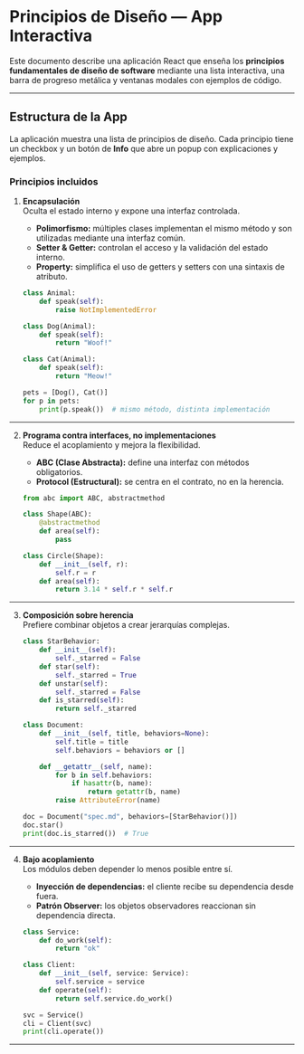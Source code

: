 # Principios de Diseño — App Interactiva

Este documento describe una aplicación React que enseña los **principios fundamentales de diseño de software** mediante una lista interactiva, una barra de progreso metálica y ventanas modales con ejemplos de código.

---

## Estructura de la App

La aplicación muestra una lista de principios de diseño. Cada principio tiene un checkbox y un botón de **Info** que abre un popup con explicaciones y ejemplos.

### Principios incluidos

1. **Encapsulación**  
   Oculta el estado interno y expone una interfaz controlada.
   - **Polimorfismo:** múltiples clases implementan el mismo método y son utilizadas mediante una interfaz común.
   - **Setter & Getter:** controlan el acceso y la validación del estado interno.
   - **Property:** simplifica el uso de getters y setters con una sintaxis de atributo.

   ```python
   class Animal:
       def speak(self):
           raise NotImplementedError

   class Dog(Animal):
       def speak(self):
           return "Woof!"

   class Cat(Animal):
       def speak(self):
           return "Meow!"

   pets = [Dog(), Cat()]
   for p in pets:
       print(p.speak())  # mismo método, distinta implementación
   ```

---

2. **Programa contra interfaces, no implementaciones**  
   Reduce el acoplamiento y mejora la flexibilidad.
   - **ABC (Clase Abstracta):** define una interfaz con métodos obligatorios.
   - **Protocol (Estructural):** se centra en el contrato, no en la herencia.

   ```python
   from abc import ABC, abstractmethod

   class Shape(ABC):
       @abstractmethod
       def area(self):
           pass

   class Circle(Shape):
       def __init__(self, r):
           self.r = r
       def area(self):
           return 3.14 * self.r * self.r
   ```

---

3. **Composición sobre herencia**  
   Prefiere combinar objetos a crear jerarquías complejas.

   ```python
   class StarBehavior:
       def __init__(self):
           self._starred = False
       def star(self):
           self._starred = True
       def unstar(self):
           self._starred = False
       def is_starred(self):
           return self._starred

   class Document:
       def __init__(self, title, behaviors=None):
           self.title = title
           self.behaviors = behaviors or []

       def __getattr__(self, name):
           for b in self.behaviors:
               if hasattr(b, name):
                   return getattr(b, name)
           raise AttributeError(name)

   doc = Document("spec.md", behaviors=[StarBehavior()])
   doc.star()
   print(doc.is_starred())  # True
   ```

---

4. **Bajo acoplamiento**  
   Los módulos deben depender lo menos posible entre sí.
   - **Inyección de dependencias:** el cliente recibe su dependencia desde fuera.
   - **Patrón Observer:** los objetos observadores reaccionan sin dependencia directa.

   ```python
   class Service:
       def do_work(self):
           return "ok"

   class Client:
       def __init__(self, service: Service):
           self.service = service
       def operate(self):
           return self.service.do_work()

   svc = Service()
   cli = Client(svc)
   print(cli.operate())
   ```

---
